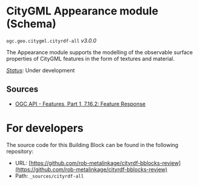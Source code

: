 
# CityGML Appearance module (Schema)

`ogc.geo.citygml.cityrdf-all` *v3.0.0*

The Appearance module supports the modelling of the observable surface properties of CityGML features in the form of textures and material.

[*Status*](http://www.opengis.net/def/status): Under development

## Sources

* [OGC API - Features, Part 1, 7.16.2: Feature Response](https://docs.ogc.org/is/17-069r3/17-069r3.html#_response_7)

# For developers

The source code for this Building Block can be found in the following repository:

* URL: [https://github.com/rob-metalinkage/cityrdf-bblocks-review](https://github.com/rob-metalinkage/cityrdf-bblocks-review)
* Path: `_sources/cityrdf-all`

